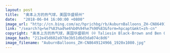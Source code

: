 ```yaml
---
layout: post
title:  "奥本上方的热气球，美国华盛顿州"
date:   "2018-06-04 16:00:00 +0800"
image_url: "http://cn.bing.com/az/hprichbg/rb/AuburnBalloons_ZH-CN8649124966_1920x1080.jpg"
link: "/search?q=%e7%83%ad%e6%b0%94%e7%90%83&form=hpcapt&mkt=zh-cn"
copyright: "奥本上方的热气球，美国华盛顿州 (© Taliesin Black-Brown and Ben Cowan/Nimia)"
image_hash: "212e45d602a978e3b51d6d3da074c8d6"
image_filename: "AuburnBalloons_ZH-CN8649124966_1920x1080.jpg"
---
```

